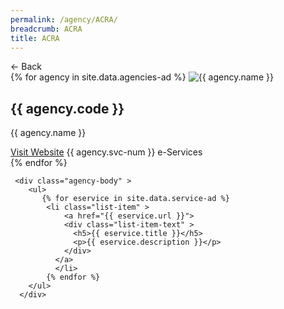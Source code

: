 ```yaml
---
permalink: /agency/ACRA/
breadcrumb: ACRA
title: ACRA
---
```


<div class="agency">
  <div class="controls">
    <span class="back-button">← Back</span>
   </div>
   
   <div class="agency-header">
    {% for agency in site.data.agencies-ad %}    
      <img src="{{ agency.code }}" alt="{{ agency.name }}" />
        <div class="agency-details">
          <div class="agency-name">
            <h2>{{ agency.code }}</h2>
            <p>{{ agency.name }}</p>
          </div>
          <div class="agency-meta">
            <a href="{{ agency.website }}">Visit Website</a>
            <span>{{ agency.svc-num }} e-Services </span>
          </div>
        </div>      
      {% endfor %}
     </div>
     
     <div class="agency-body" >
        <ul>
           {% for eservice in site.data.service-ad %}           
            <li class="list-item" > 
                <a href="{{ eservice.url }}">
                <div class="list-item-text" >
                  <h5>{{ eservice.title }}</h5>
                  <p>{{ eservice.description }}</p>
                </div>
              </a>
              </li>           
            {% endfor %}
        </ul>
      </div>   
 </div>
